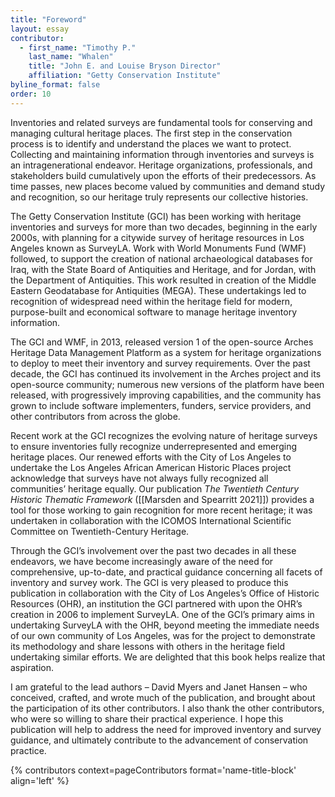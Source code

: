 ```yaml
---
title: "Foreword"
layout: essay
contributor:
  - first_name: "Timothy P." 
    last_name: "Whalen"
    title: "John E. and Louise Bryson Director"
    affiliation: "Getty Conservation Institute"
byline_format: false
order: 10
---
```


Inventories and related surveys are fundamental tools for conserving and managing cultural heritage places. The first step in the conservation process is to identify and understand the places we want to protect. Collecting and maintaining information through inventories and surveys is an intragenerational endeavor. Heritage organizations, professionals, and stakeholders build cumulatively upon the efforts of their predecessors. As time passes, new places become valued by communities and demand study and recognition, so our heritage truly represents our collective histories.

The Getty Conservation Institute (GCI) has been working with heritage inventories and surveys for more than two decades, beginning in the early 2000s, with planning for a citywide survey of heritage resources in Los Angeles known as SurveyLA. Work with World Monuments Fund (WMF) followed, to support the creation of national archaeological databases for Iraq, with the State Board of Antiquities and Heritage, and for Jordan, with the Department of Antiquities. This work resulted in creation of the Middle Eastern Geodatabase for Antiquities (MEGA). These undertakings led to recognition of widespread need within the heritage field for modern, purpose-built and economical software to manage heritage inventory information.

The GCI and WMF, in 2013, released version 1 of the open-source Arches Heritage Data Management Platform as a system for heritage organizations to deploy to meet their inventory and survey requirements. Over the past decade, the GCI has continued its involvement in the Arches project and its open-source community; numerous new versions of the platform have been released, with progressively improving capabilities, and the community has grown to include software implementers, funders, service providers, and other contributors from across the globe.

Recent work at the GCI recognizes the evolving nature of heritage surveys to ensure inventories fully recognize underrepresented and emerging heritage places. Our renewed efforts with the City of Los Angeles to undertake the Los Angeles African American Historic Places project acknowledge that surveys have not always fully recognized all communities’ heritage equally. Our publication *The Twentieth Century Historic Thematic Framework* ([[Marsden and Spearritt 2021]]) provides a tool for those working to gain recognition for more recent heritage; it was undertaken in collaboration with the ICOMOS International Scientific Committee on Twentieth-Century Heritage.

Through the GCI’s involvement over the past two decades in all these endeavors, we have become increasingly aware of the need for comprehensive, up-to-date, and practical guidance concerning all facets of inventory and survey work. The GCI is very pleased to produce this publication in collaboration with the City of Los Angeles’s Office of Historic Resources (OHR), an institution the GCI partnered with upon the OHR’s creation in 2006 to implement SurveyLA. One of the GCI’s primary aims in undertaking SurveyLA with the OHR, beyond meeting the immediate needs of our own community of Los Angeles, was for the project to demonstrate its methodology and share lessons with others in the heritage field undertaking similar efforts. We are delighted that this book helps realize that aspiration.

I am grateful to the lead authors – David Myers and Janet Hansen – who conceived, crafted, and wrote much of the publication, and brought about the participation of its other contributors. I also thank the other contributors, who were so willing to share their practical experience. I hope this publication will help to address the need for improved inventory and survey guidance, and ultimately contribute to the advancement of conservation practice.

{% contributors context=pageContributors format='name-title-block' align='left' %}
